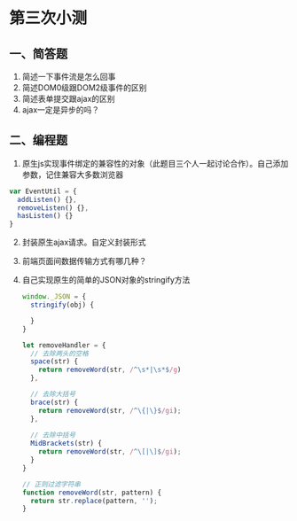 # 第三次小测

## 一、简答题

1. 简述一下事件流是怎么回事
2. 简述DOM0级跟DOM2级事件的区别
3. 简述表单提交跟ajax的区别
4. ajax一定是异步的吗？

## 二、编程题

1. 原生js实现事件绑定的兼容性的对象（此题目三个人一起讨论合作）。自己添加参数，记住兼容大多数浏览器

```js
var EventUtil = {
  addListen() {},
  removeListen() {},
  hasListen() {}
}
```

2. 封装原生ajax请求。自定义封装形式

3. 前端页面间数据传输方式有哪几种？

4. 自己实现原生的简单的JSON对象的stringify方法

   ```js
   window._JSON = {
     stringify(obj) {
   
     }
   }
   
   let removeHandler = {
     // 去除两头的空格
     space(str) {
       return removeWord(str, /^\s*|\s*$/g)
     },
   
     // 去除大括号
     brace(str) {
       return removeWord(str, /^\{|\}$/gi);
     },
     
     // 去除中括号
     MidBrackets(str) {
       return removeWord(str, /^\[|\]$/gi);
     }
   }
   
   // 正则过滤字符串
   function removeWord(str, pattern) {
     return str.replace(pattern, ''); 
   }
   ```

   